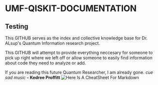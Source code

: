 # UMF-QISKIT-DOCUMENTATION

## Testing

This GITHUB serves as the index and collective knowledge base for Dr. ALsup's Quantum Information research project.

This GITHUB will attempt to provide everything neccesary for someone to pick up right where we left off or allow someone to easily find information about code they need to analyze or add.

If you are reading this future Quantum Researcher, I am already gone. *cue sad music*
 **- __Kedree Proffitt__**
![Here Is A CheatSheet For Markdown](https://github.com/adam-p/markdown-here/wiki/Markdown-Cheatsheet)
